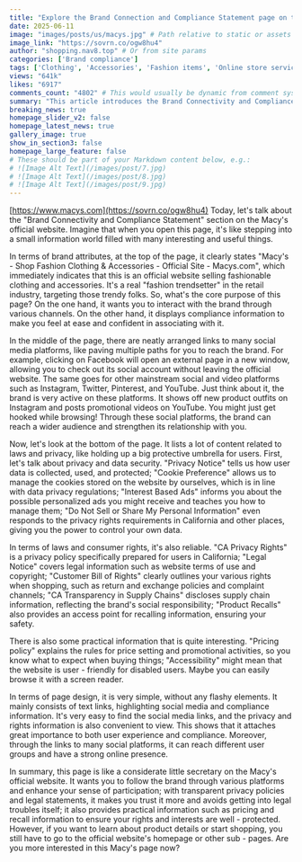 ```yaml
---
title: "Explore the Brand Connection and Compliance Statement page on the Macy's official website to unlock a new shopping experience"
date: 2025-06-11
image: "images/posts/us/macys.jpg" # Path relative to static or assets
image_link: "https://sovrn.co/ogw8hu4"
author: "shopping.nav8.top" # Or from site params
categories: ['Brand compliance']
tags: ['Clothing', 'Accessories', 'Fashion items', 'Online store services']
views: "641k"
likes: "6917"
comments_count: "4802" # This would usually be dynamic from comment system
summary: "This article introduces the Brand Connectivity and Compliance Statement module on the official website of Macy's. The page indicates its retail nature and target users. There are social media platform links in the middle to promote interaction, and privacy, legal and other contents at the bottom. The design is concise, taking into account both user experience and compliance. It enhances users' sense of participation and trust and safeguards their rights and interests, but users still need to go to other pages to learn about the products. "
breaking_news: true   
homepage_slider_v2: false  
homepage_latest_news: true  
gallery_image: true  
show_in_section3: false
homepage_large_feature: false
# These should be part of your Markdown content below, e.g.:
# ![Image Alt Text](/images/post/7.jpg)
# ![Image Alt Text](/images/post/8.jpg)
# ![Image Alt Text](/images/post/9.jpg)
---
```

[https://www.macys.com](https://sovrn.co/ogw8hu4)
Today, let's talk about the "Brand Connectivity and Compliance Statement" section on the Macy's official website. Imagine that when you open this page, it's like stepping into a small information world filled with many interesting and useful things.

In terms of brand attributes, at the top of the page, it clearly states "Macy's - Shop Fashion Clothing & Accessories - Official Site - Macys.com", which immediately indicates that this is an official website selling fashionable clothing and accessories. It's a real "fashion trendsetter" in the retail industry, targeting those trendy folks. So, what's the core purpose of this page? On the one hand, it wants you to interact with the brand through various channels. On the other hand, it displays compliance information to make you feel at ease and confident in associating with it.

In the middle of the page, there are neatly arranged links to many social media platforms, like paving multiple paths for you to reach the brand. For example, clicking on Facebook will open an external page in a new window, allowing you to check out its social account without leaving the official website. The same goes for other mainstream social and video platforms such as Instagram, Twitter, Pinterest, and YouTube. Just think about it, the brand is very active on these platforms. It shows off new product outfits on Instagram and posts promotional videos on YouTube. You might just get hooked while browsing! Through these social platforms, the brand can reach a wider audience and strengthen its relationship with you.

Now, let's look at the bottom of the page. It lists a lot of content related to laws and privacy, like holding up a big protective umbrella for users. First, let's talk about privacy and data security. "Privacy Notice" tells us how user data is collected, used, and protected; "Cookie Preference" allows us to manage the cookies stored on the website by ourselves, which is in line with data privacy regulations; "Interest Based Ads" informs you about the possible personalized ads you might receive and teaches you how to manage them; "Do Not Sell or Share My Personal Information" even responds to the privacy rights requirements in California and other places, giving you the power to control your own data.

In terms of laws and consumer rights, it's also reliable. "CA Privacy Rights" is a privacy policy specifically prepared for users in California; "Legal Notice" covers legal information such as website terms of use and copyright; "Customer Bill of Rights" clearly outlines your various rights when shopping, such as return and exchange policies and complaint channels; "CA Transparency in Supply Chains" discloses supply chain information, reflecting the brand's social responsibility; "Product Recalls" also provides an access point for recalling information, ensuring your safety.

There is also some practical information that is quite interesting. "Pricing policy" explains the rules for price setting and promotional activities, so you know what to expect when buying things; "Accessibility" might mean that the website is user - friendly for disabled users. Maybe you can easily browse it with a screen reader.

In terms of page design, it is very simple, without any flashy elements. It mainly consists of text links, highlighting social media and compliance information. It's very easy to find the social media links, and the privacy and rights information is also convenient to view. This shows that it attaches great importance to both user experience and compliance. Moreover, through the links to many social platforms, it can reach different user groups and have a strong online presence.

In summary, this page is like a considerate little secretary on the Macy's official website. It wants you to follow the brand through various platforms and enhance your sense of participation; with transparent privacy policies and legal statements, it makes you trust it more and avoids getting into legal troubles itself; it also provides practical information such as pricing and recall information to ensure your rights and interests are well - protected. However, if you want to learn about product details or start shopping, you still have to go to the official website's homepage or other sub - pages. Are you more interested in this Macy's page now? 
